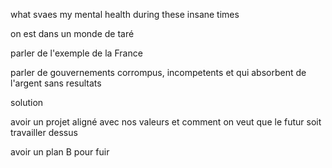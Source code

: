 what svaes my mental health during these insane times


on est dans un monde de taré

parler de l'exemple de la France

parler de gouvernements corrompus, incompetents et qui absorbent de l'argent sans resultats

solution

avoir un projet aligné avec nos valeurs et comment on veut que le futur soit
travailler dessus

avoir un plan B pour fuir
